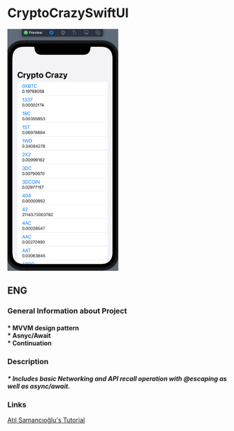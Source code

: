 # CryptoCrazySwiftUI

<img src="https://github.com/SezginCiftci/CryptoCrazySwiftUI/blob/main/CryptoCrazyScreen.png" width="250">

## ENG

### General Information about Project

#### * MVVM design pattern <br/> * Asnyc/Await <br/>* Continuation <br/>  

### Description   

##### * Includes basic Networking and API recall operation with @escaping as well as async/await. 

### Links 

<a href="https://www.udemy.com/course/ios-gelistirme-kursu/learn/lecture/28058710#overview" target="_blank">Atıl Samancıoğlu's Tutorial</a>
